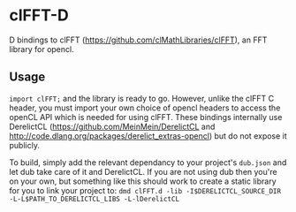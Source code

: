 clFFT-D
=======

D bindings to clFFT (https://github.com/clMathLibraries/clFFT), an FFT library for opencl.

Usage
-----

```import clFFT;``` and the library is ready to go. However, unlike the clFFT C header, you must import your own choice of opencl headers to access the openCL API which is needed for using clFFT.  These bindings internally use DerelictCL (https://github.com/MeinMein/DerelictCL and http://code.dlang.org/packages/derelict_extras-opencl) but do not expose it publicly.

To build, simply add the relevant dependancy to your project's ```dub.json``` and let dub take care of it and DerelictCL.
If you are not using dub then you're on your own, but something like this should work to create a static library for you to link your project to:
```dmd clFFT.d -lib -I$DERELICTCL_SOURCE_DIR -L-L$PATH_TO_DERELICTCL_LIBS -L-lDerelictCL```
